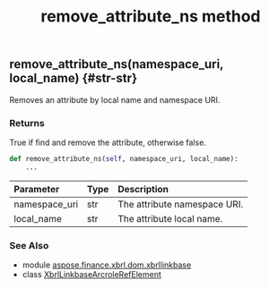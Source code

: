 ﻿---
title: remove_attribute_ns method
second_title: Aspose.Finance for Python via .NET API References
description: 
type: docs
weight: 80
url: /python-net/aspose.finance.xbrl.dom.xbrllinkbase/xbrllinkbasearcrolerefelement/remove_attribute_ns/
is_root: false
---

## remove_attribute_ns(namespace_uri, local_name) {#str-str}

Removes an attribute by local name and namespace URI.

### Returns 


True if find and remove the attribute, otherwise false.


```python
def remove_attribute_ns(self, namespace_uri, local_name):
    ...
```


| Parameter | Type | Description |
| :- | :- | :- |
| namespace_uri | str | The attribute namespace URI. |
| local_name | str | The attribute local name. |



### See Also
* module [aspose.finance.xbrl.dom.xbrllinkbase](../../)
* class [XbrlLinkbaseArcroleRefElement](/finance/python-net/aspose.finance.xbrl.dom.xbrllinkbase/xbrllinkbasearcrolerefelement)
